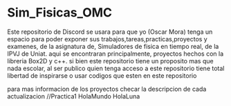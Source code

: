 # Sim_Fisicas_OMC

Este repositorio de Discord se usara para que yo (Oscar Mora)
tenga un espacio para poder exponer sus trabajos,tareas,practicas,proyectos y examenes,
de la asignatura de, Simuladores de fisica en tiempo real, de la IPVJ de Uniat.
aqui se encontraran principalmente, proyectos hechos con la libreria Box2D y c++.
si bien este repositorio tiene un proposito mas que nada escolar, al ser publico
quien tenga acceso a este repositorio tiene total libertad de inspirarse o usar codigos
que esten en este repositorio

para mas informacion de los proyectos checar la descripcion de cada actualizacion
//Practica1
HolaMundo
HolaLuna